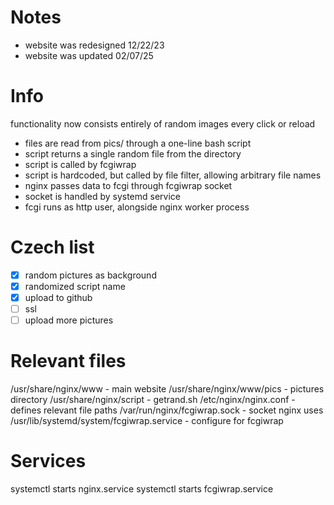Notes
=====

- website was redesigned 12/22/23
- website was updated 02/07/25

# Info
functionality now consists entirely of random images every click or reload

- files are read from pics/ through a one-line bash script
- script returns a single random file from the directory
- script is called by fcgiwrap
- script is hardcoded, but called by file filter, allowing arbitrary file names
- nginx passes data to fcgi through fcgiwrap socket
- socket is handled by systemd service
- fcgi runs as http user, alongside nginx worker process

# Czech list
- [X] random pictures as background
- [X] randomized script name
- [X] upload to github
- [ ] ssl 
- [ ] upload more pictures

# Relevant files
/usr/share/nginx/www            - main website
/usr/share/nginx/www/pics       - pictures directory
/usr/share/nginx/script         - getrand.sh 
/etc/nginx/nginx.conf           - defines relevant file paths
/var/run/nginx/fcgiwrap.sock    - socket nginx uses
/usr/lib/systemd/system/fcgiwrap.service    - configure for fcgiwrap

# Services
systemctl starts nginx.service
systemctl starts fcgiwrap.service

